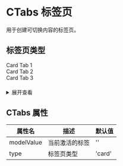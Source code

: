 <script setup>
import { ref } from 'vue';

const activeTab = ref('tab1');
</script>

# CTabs 标签页
用于创建可切换内容的标签页。

## 标签页类型

<div style="margin-bottom:20px;">
    <CTabs type="card">
        <div name="tab1" title="Tab 1">Card Tab 1</div>
        <div name="tab2" title="Tab 2">Card Tab 2</div>
        <div name="tab3" title="Tab 3">Card Tab 3</div>
    </CTabs>
</div>

<details>
<summary>展开查看</summary>

```vue
<template>
    <CTabs type="card">
        <div name="tab1" title="Tab 1">Card Tab 1</div>
        <div name="tab2" title="Tab 2">Card Tab 2</div>
        <div name="tab3" title="Tab 3">Card Tab 3</div>
    </CTabs>
</template>
```
</details>

## CTabs 属性

| 属性名     | 描述           | 默认值 |
| ---------- | -------------- | ------ |
| modelValue | 当前激活的标签 | ''     |
| type       | 标签页类型     | 'card' |
